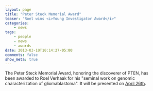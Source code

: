 ```yaml
---
layout: page
title: "Peter Steck Memorial Award"
teaser: "Roel wins <i>Young Investigator Award</i>"
categories:
    - news
tags:
    - people
    - news
    - awards
date: 2013-03-10T10:14:27-05:00
comments: false
show_meta: true
---
```



The Peter Steck Memorial Award, honoring the discoverer of PTEN, has been awarded to Roel Verhaak for his "seminal work on genomic characterization of gliomablastoma". It will be presented on [April 26th](http://www3.mdanderson.org/calendar/event/Peter_Steck_Memorial_Award_and_Lecture_19220.html).
